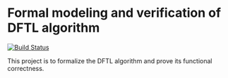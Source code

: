 # Formal modeling and verification of DFTL algorithm
[![Build Status](https://travis-ci.org/liyishuai/formal_dftl.svg?branch=master)](https://travis-ci.org/liyishuai/formal_dftl)

This project is to formalize the DFTL algorithm
and prove its functional correctness.
